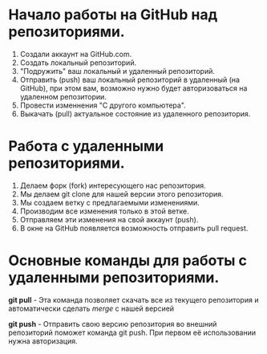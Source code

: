 # Начало работы на GitHub над репозиториями.

1. Создали аккаунт на GitHub.com.
2. Создать локальный репозиторий.
3. "Подружить" ваш локальный и удаленный репозиторий.
4. Отправить (push) ваш локальный репозиторий в удаленный (на GitHub), при этом вам, возможно нужно будет авторизоваться на удаленном репозитории.
5. Провести изменнения "С другого компьютера".
6. Выкачать (pull) актуальное состояние из удаленного репозитория.

# Работа с удаленными репозиториями.

1. Делаем форк (fork) интересующего нас репозитория.
2. Мы делаем git clone для нашей версии этого репозитория.
3. Мы создаем ветку с предлагаемыми изменениями.
4. Производим все изменения только в этой ветке.
5. Отправляем эти изменения на свой аккаунт (push).
6. В окне на GitHub появляется возможность отправить pull request.

# Основные команды для работы с удаленными репозиториями.

**git pull** - Эта команда позволяет скачать все
из текущего репозитория и автоматически
сделать *merge* с нашей версией

**git push** - Отправить свою версию репозитория во
внешний репозиторий поможет команда git
push. При первом её использовании нужна авторизация.
